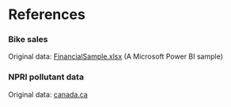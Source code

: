 # References

### Bike sales
Original data: [FinancialSample.xlsx](https://go.microsoft.com/fwlink/?LinkID=521962) (A Microsoft Power BI sample)

### NPRI pollutant data
Original data: [canada.ca](https://www.canada.ca/en/environment-climate-change/services/national-pollutant-release-inventory/tools-resources-data/exploredata.html)
